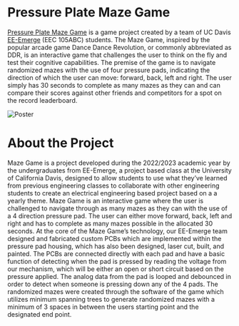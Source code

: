 # Pressure Plate Maze Game

[Pressure Plate Maze Game](https://github.com/EE-Emerge/EE-Emerge-2023-DancePad) is a game project created by a team of UC Davis [EE-Emerge](https://www.ece.ucdavis.edu/ieee/home/ee-emerge/) (EEC 105ABC) students. The Maze Game, inspired by the popular arcade game Dance Dance Revolution, or commonly abbreviated as DDR, is an interactive game that challenges the user to think on the fly and test their cognitive capabilities. The premise of the game is to navigate randomized mazes with the use of four pressure pads, indicating the direction of which the user can move: forward, back, left and right. The user simply has 30 seconds to complete as many mazes as they can and can compare their scores against other friends and competitors for a spot on the record leaderboard.

![Poster](https://github.com/MiyuYamasaki-Davis/EE-Emerge-2023-DancePad/blob/main/docs/Pics/poster.JPG?raw=true)

# About the Project

Maze Game is a project developed during the 2022/2023 academic year by the undergraduates from EE-Emerge, a project based class at the University of California Davis, designed to allow students to use what they’ve learned from previous engineering classes to collaborate with other engineering students to create an electrical engineering based project based on a a yearly theme. Maze Game is an interactive game where the user is challenged to navigate through as many mazes as they can with the use of a 4 direction pressure pad. The user can either move forward, back, left and right and has to complete as many mazes possible in the allocated 30 seconds. At the core of the Maze Game’s technology, our EE-Emerge team designed and fabricated custom PCBs which are implemented within the pressure pad housing, which has also been designed, laser cut, built, and painted. The PCBs are connected directly with each pad and have a basic function of detecting when the pad is pressed by reading the voltage from our mechanism, which will be either an open or short circuit based on the pressure applied. The analog data from the pad is looped and debounced in order to detect when someone is pressing down any of the 4 pads. The randomized mazes were created through the software of the game which utilizes minimum spanning trees to generate randomized mazes with a minimum of 3 spaces in between the users starting point and the designated end point.
